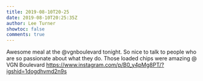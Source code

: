 ```yaml
---
title: 2019-08-10T20-25
date: 2019-08-10T20:25:35Z
author: Lee Turner
showtoc: false
comments: true
---
```


Awesome meal at the @vgnboulevard tonight. So nice to talk to people who are so passionate about what they do. Those loaded chips were amazing @ VGN Boulevard https://www.instagram.com/p/B0_y4pMg8PT/?igshid=1dogdhvmd2n9s

